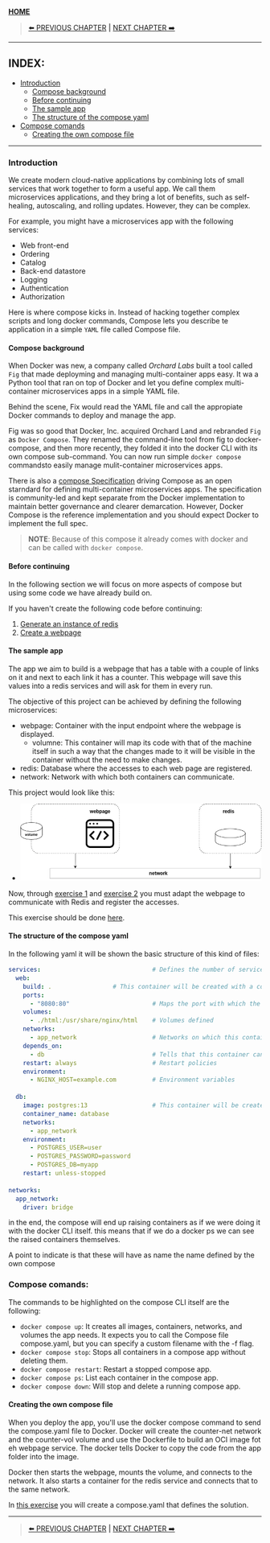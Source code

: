 [__HOME__](../../README.md)

> [⬅️ PREVIOUS CHAPTER](./4-images.md) __|__ [NEXT CHAPTER ➡️](./6-swarm.md)
---

## INDEX:
- [Introduction](#introduction)
  - [Compose background](#compose-background)
  - [Before continuing](#before-continuing)
  - [The sample app](#the-sample-app)
  - [The structure of the compose yaml](#the-structure-of-the-compose-yaml)
- [Compose comands](#compose-comands)
  - [Creating the own compose file](#creating-the-own-compose-file)

---

### Introduction

We create modern cloud-native applications by combining lots of small services that work together to form a useful app. We call them microservices applications, and they bring a lot of benefits, such as self-healing, autoscaling, and rolling updates. However, they can be complex.

For example, you might have a microservices app with the following services:
- Web front-end
- Ordering
- Catalog
- Back-end datastore
- Logging
- Authentication
- Authorization

Here is where compose kicks in. Instead of hacking together complex scripts and long docker commands, Compose lets you describe te application in a simple `YAML` file called Compose file.

#### Compose background

When Docker was new, a company called _Orchard Labs_ built a tool called `Fig` that made deployming and managing multi-container apps easy. It wa a Python tool that ran on top of Docker and let you define complex multi-container microservices apps in a simple YAML file.

Behind the scene, Fix would read the YAML file and call the appropiate Docker commands to deploy and manage the app.

Fig was so good that Docker, Inc. acquired Orchard Land and rebranded `Fig` as `Docker Compose`. They renamed the command-line tool from fig to docker-compose, and then more recently, they folded it into the docker CLI with its own compose sub-command. You can now run simple `docker compose` commandsto easily manage mulit-container microservices apps.

There is also a [compose Specification](https://compose-spec.io/) driving Compose as an open starndard for defining multi-container microservices apps. The specification is community-led and kept separate from the Docker implementation to maintain better governance and clearer demarcation. However, Docker Compose is the reference implementation and you should expect Docker to implement the full spec.

> __NOTE__: Because of this compose it already comes with docker and can be called with `docker compose`.

#### Before continuing

In the following section we will focus on more aspects of compose but using some code we have already build on.

If you haven't create the following code before continuing:
1. [Generate an instance of redis](../exercises/1-generate-a-redis-instance/README.md)
2. [Create a webpage](../exercises/2-generate-a-webpage/README.md)

#### The sample app

The app we aim to build is a webpage that has a table with a couple of links on it and next to each link it has a counter. This webpage will save this values into a redis services and will ask for them in every run.

The objective of this project can be achieved by defining the following microservices:
- webpage: Container with the input endpoint where the webpage is displayed.
    - volumne: This container will map its code with that of the machine itself in such a way that the changes made to it will be visible in the container without the need to make changes.
- redis: Database where the accesses to each web page are registered.
- network: Network with which both containers can communicate.

This project would look like this:

- ![image](../docs/static/6-compose/diagram_build_done.png)

Now, through [exercise 1](../exercises/1-generate-a-redis-instance/README.md) and [exercise 2](../exercises/2-generate-a-webpage/README.md) you must adapt the webpage to communicate with Redis and register the accesses.

This exercise should be done [here](../exercises/3-webpage-communicates-with-redis/README.md).

#### The structure of the compose yaml

In the following yaml it will be shown the basic structure of this kind of files:
```yaml
services:                               # Defines the number of services (containers) that there will be raise
  web:
    build: .                 # This container will be created with a concrete Dockerfile
    ports:
      - "8080:80"                       # Maps the port with which the user can access the container and the port where the request will be received
    volumes:
      - ./html:/usr/share/nginx/html    # Volumes defined
    networks:
      - app_network                     # Networks on which this container will be exposed
    depends_on:
      - db                              # Tells that this container can be raised before than the other
    restart: always                     # Restart policies
    environment:
      - NGINX_HOST=example.com          # Environment variables
      
  db:
    image: postgres:13                  # This container will be created with a concrete image
    container_name: database
    networks:
      - app_network
    environment:
      - POSTGRES_USER=user
      - POSTGRES_PASSWORD=password
      - POSTGRES_DB=myapp
    restart: unless-stopped
    
networks:
  app_network:
    driver: bridge
```

in the end, the compose will end up raising containers as if we were doing it with the docker CLI itself. this means that if we do a docker ps we can see the raised containers themselves.

A point to indicate is that these will have as name the name defined by the own compose

### Compose comands:

The commands to be highlighted on the compose CLI itself are the following:
- `docker compose up`: It creates all images, containers, networks, and volumes the app needs. It expects you to call the Compose file compose.yaml, but you can specify a custom filename with the -f flag.
- `docker compose stop`: Stops all containers in a compose app without deleting them. 
- `docker compose restart`: Restart a stopped compose app.
- `docker compose ps`: List each container in the compose app.
- `docker compose down`: Will stop and delete a running compose app.

#### Creating the own compose file

When you deploy the app, you'll use the docker compose command to send the compose.yaml file to Docker. Docker will create the counter-net network and the counter-vol volume and use the Dockerfile to build an OCI image fot eh webpage service. The docker tells Docker to copy the code from the app folder into the image.

Docker then starts the webpage, mounts the volume, and connects to the network. It also starts a container for the redis service and connects that to the same network.

In [this exercise](../exercises/4-compose/README.md) you will create a compose.yaml that defines the solution.

---
> [⬅️ PREVIOUS CHAPTER](./4-images.md) __|__ [NEXT CHAPTER ➡️](./6-swarm.md)